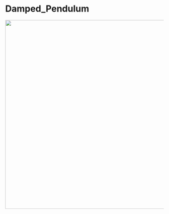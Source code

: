 # Damped_Pendulum
<p align="center">
<img src="https://user-images.githubusercontent.com/53666707/112855420-0efbed80-90af-11eb-89c4-3224b01fc2b6.gif" width="550" height="600"/>
</p>
